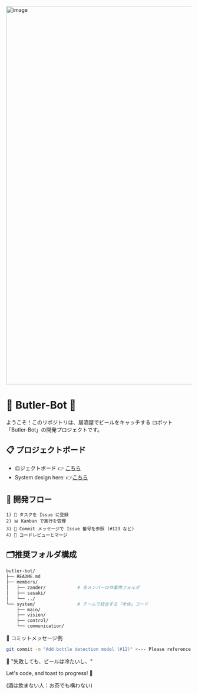 <img width="1024" height="1024" alt="image" src="https://github.com/user-attachments/assets/f0d98dc6-efdd-4ed9-a299-fe6bd86a9c44" />

# 🤖 Butler-Bot 🍺

ようこそ！このリポジトリは、居酒屋でビールをキャッチする
ロボット「Butler-Bot」の開発プロジェクトです。

## 📋 プロジェクトボード

- ロジェクトボード 👉 [こちら](https://github.com/users/GitM3/projects/5)
- System design here: 👉[こちら](./system/Docs/System_design.md)

## 🧭 開発フロー

    1) 📝 タスクを Issue に登録
    2) 📊 Kanban で進行を管理
    3) 💬 Commit メッセージで Issue 番号を参照 (#123 など)
    4) 🚀 コードレビューとマージ

## 🗂️推奨フォルダ構成

```bash
butler-bot/
├── README.md
├── members/
│   ├── zander/            # 各メンバーの作業用フォルダ
│   ├── sasaki/
│   └── ../
└── system/                # チームで統合する「本体」コード
    ├── main/
    ├── vision/
    ├── control/
    └── communication/
```

🧠 コミットメッセージ例

```bash
git commit -m "Add bottle detection model (#12)" <--- Please reference issue number
```

💬 "失敗しても、ビールは冷たいし、"

Let's code, and toast to progress! 🍻

(酒は飲まない人：お茶でも構わない)
